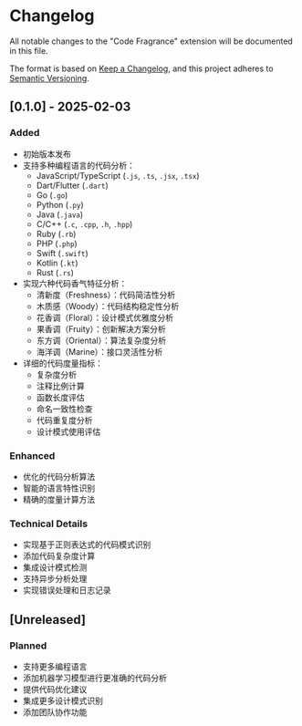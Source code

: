 # Changelog

All notable changes to the "Code Fragrance" extension will be documented in this file.

The format is based on [Keep a Changelog](https://keepachangelog.com/en/1.0.0/),
and this project adheres to [Semantic Versioning](https://semver.org/spec/v2.0.0.html).

## [0.1.0] - 2025-02-03

### Added

- 初始版本发布
- 支持多种编程语言的代码分析：
  - JavaScript/TypeScript (`.js`, `.ts`, `.jsx`, `.tsx`)
  - Dart/Flutter (`.dart`)
  - Go (`.go`)
  - Python (`.py`)
  - Java (`.java`)
  - C/C++ (`.c`, `.cpp`, `.h`, `.hpp`)
  - Ruby (`.rb`)
  - PHP (`.php`)
  - Swift (`.swift`)
  - Kotlin (`.kt`)
  - Rust (`.rs`)
- 实现六种代码香气特征分析：
  - 清新度（Freshness）：代码简洁性分析
  - 木质感（Woody）：代码结构稳定性分析
  - 花香调（Floral）：设计模式优雅度分析
  - 果香调（Fruity）：创新解决方案分析
  - 东方调（Oriental）：算法复杂度分析
  - 海洋调（Marine）：接口灵活性分析
- 详细的代码度量指标：
  - 复杂度分析
  - 注释比例计算
  - 函数长度评估
  - 命名一致性检查
  - 代码重复度分析
  - 设计模式使用评估

### Enhanced

- 优化的代码分析算法
- 智能的语言特性识别
- 精确的度量计算方法

### Technical Details

- 实现基于正则表达式的代码模式识别
- 添加代码复杂度计算
- 集成设计模式检测
- 支持异步分析处理
- 实现错误处理和日志记录

## [Unreleased]

### Planned

- 支持更多编程语言
- 添加机器学习模型进行更准确的代码分析
- 提供代码优化建议
- 集成更多设计模式识别
- 添加团队协作功能
